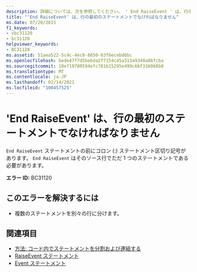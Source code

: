 ```yaml
---
description: 詳細については、次を参照してください。 ' End RaiseEvent ' は、行の最初のステートメントでなければなりません
title: "'End RaiseEvent' は、行の最初のステートメントでなければなりません"
ms.date: 07/20/2015
f1_keywords:
- vbc31120
- bc31120
helpviewer_keywords:
- BC31120
ms.assetid: 51aea522-5c4c-4ec0-8850-03f6ecebd6bc
ms.openlocfilehash: bede47f7d5be6da2f7154c45a313a9340a86fcba
ms.sourcegitcommit: 10e719780594efc781b15295e499c66f316068b8
ms.translationtype: MT
ms.contentlocale: ja-JP
ms.lasthandoff: 02/14/2021
ms.locfileid: "100457525"
---
```

# <a name="end-raiseevent-must-be-the-first-statement-on-a-line"></a>'End RaiseEvent' は、行の最初のステートメントでなければなりません

`End RaiseEvent` ステートメントの前にコロン (:) ステートメント区切り記号があります。 `End RaiseEvent` はそのソース行でただ 1 つのステートメントである必要があります。  
  
 **エラー ID:** BC31120  
  
## <a name="to-correct-this-error"></a>このエラーを解決するには  
  
- 複数のステートメントを別々の行に分けます。  
  
## <a name="see-also"></a>関連項目

- [方法: コード内でステートメントを分割および連結する](../programming-guide/program-structure/how-to-break-and-combine-statements-in-code.md)
- [RaiseEvent ステートメント](../language-reference/statements/raiseevent-statement.md)
- [Event ステートメント](../language-reference/statements/event-statement.md)
